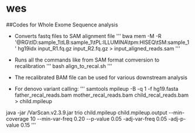 # wes

##Codes for Whole Exome Sequence analysis

* Converts fastq files to SAM alignment file
'''
  bwa mem -M -R '@RG\tID:sample_1\tLB:sample_1\tPL:ILLUMINA\tpm:HISEQ\tSM:sample_1' hg19idx input_R1.fq.gz input_R2.fq.gz > input_aligned_reads.sam
'''

* Runs all the commands like from SAM format comversion to recalibration
'''
bash align_to_recal.sh
'''

* The recalibrated BAM file can be used for various downstream analysis

* For denovo variant calling:
'''
samtools mpileup -B -q 1 -f hg19.fasta father_recal_reads.bam mother_recal_reads.bam child_recal_reads.bam > child.mpileup

java -jar /VarScan.v2.3.9.jar trio child.mpileup child.mpileup.output --min-coverage 10 --min-var-freq 0.20 --p-value 0.05 -adj-var-freq 0.05 -adj-p-value 0.15
'''
